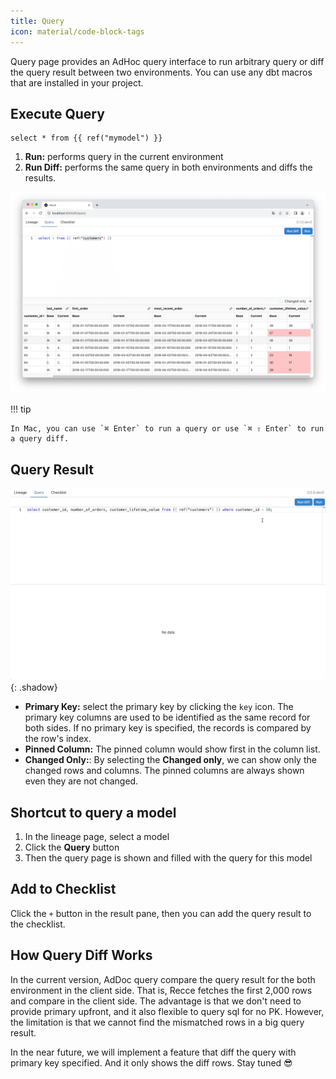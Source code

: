 ```yaml
---
title: Query
icon: material/code-block-tags
---
```


Query page provides an AdHoc query interface to run arbitrary query or diff the query result between two environments. You can use any dbt macros that are installed in your project.

## Execute Query

```
select * from {{ ref("mymodel") }}
```

1. **Run:** performs query in the current environment
2. **Run Diff:** performs the same query in both environments and diffs the results. 

![Recce Query Diff](../../assets/images/features/query-diff.png)  

!!! tip

    In Mac, you can use `⌘ Enter` to run a query or use `⌘ ⇧ Enter` to run a query diff.

## Query Result

![Recce Query Diff](../../assets/images/features/query-diff.gif){: .shadow}


- **Primary Key:** select the primary key by clicking the `key` icon. The primary key columns are used to be identified as the same record for both sides. If no primary key is specified, the records is compared by the row's index.
- **Pinned Column:** The pinned column would show first in the column list.
- **Changed Only:**: By selecting the **Changed only**, we can show only the changed rows and columns. The pinned columns are always shown even they are not changed.

## Shortcut to query a model
1. In the lineage page, select a model
2. Click the **Query** button
3. Then the query page is shown and filled with the query for this model

## Add to Checklist

Click the `+` button in the result pane, then you can add the query result to the checklist.

## How Query Diff Works
In the current version, AdDoc query compare the query result for the both environment in the client side. That is, Recce fetches the first 2,000 rows and compare in the client side. The advantage is that we don't need to provide primary upfront, and it also flexible to query sql for no PK. However, the limitation is that we cannot find the mismatched rows in a big query result.

In the near future, we will implement a feature that diff the query with primary key specified. And it only shows the diff rows. Stay tuned 😎